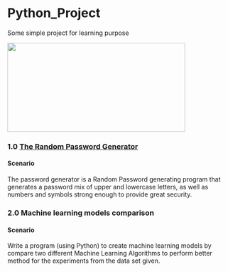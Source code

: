 # Python_Project
Some simple project for learning purpose

<img align="centre" width="400" height="200" src="https://th.bing.com/th/id/OIP.njnkKsXuwvc5cYpRSH26ywHaFd?pid=ImgDet&rs=1">

### 1.0 [The Random Password Generator](https://github.com/ChengHeo/Python_Project/tree/main/The%20Random%20Password%20Generator)
#### Scenario
The password generator is a Random Password generating program that generates a password mix of upper and lowercase letters, as well as numbers and symbols strong enough to provide great security.

### 2.0 Machine learning models comparison
#### Scenario
Write a program (using Python) to create machine learning models by compare two different Machine Learning Algorithms to perform better method for the experiments from the data set given. 
